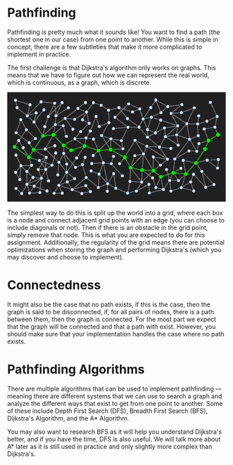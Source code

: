 # Pathfinding

Pathfinding is pretty much what it sounds like! You want to find a path (the shortest one in our case) from one point to another. While this is simple in concept, there are a few subtleties that make it more complicated to implement in practice.

The first challenge is that Dijkstra's algorithm only works on graphs. This means that we have to figure out how we can represent the real world, which is continuous, as a graph, which is discrete. 

![Pathfinding Image](imgs/pathfinding/path-img.png)

The simplest way to do this is split up the world into a grid, where each box is a node and connect adjacent grid points with an edge (you can choose to include diagonals or not). Then if there is an obstacle in the grid point, simply remove that node. This is what you are expected to do for this assignment. Additionally, the regularity of the grid means there are potential optimizations when storing the graph and performing Dijkstra's (which you may discover and choose to implement).

# Connectedness

It might also be the case that no path exists, if this is the case, then the graph is said to be disconnected, if, for all pairs of nodes, there is a path between them, then the graph is connected. For the most part we expect that the graph will be connected and that a path with exist. However, you should make sure that your implementation handles the case where no path exists.

# Pathfinding Algorithms

There are multiple algorithms that can be used to implement pathfinding &mdash; meaning there are different systems that we can use to search a graph and analyze the different ways that exist to get from one point to another.  Some of these include Depth First Search (DFS), Breadth First Search (BFS), Dijkstra's Algorithm, and the A* Algorithm.

You may also want to research BFS as it will help you understand Dijkstra's better, and if you have the time, DFS is also useful. We will talk more about A* later as it is still used in practice and only slightly more complex than Dijkstra's.